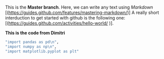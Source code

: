 This is the **Master branch**. Here, we can write any text using *Markdown* [(https://guides.github.com/features/mastering-markdown/)] A really short interduction to get started with github is the following one: [(https://guides.github.com/activities/hello-world/
)]. 


**This is the code from Dimitri**
```ruby
"import pandas as pd\n",
"import numpy as np\n",
"import matplotlib.pyplot as plt"
```

